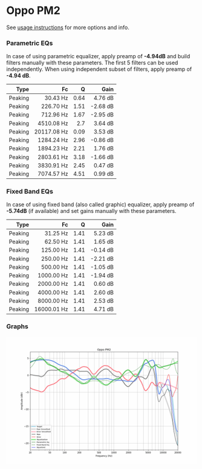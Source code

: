 # Oppo PM2
See [usage instructions](https://github.com/jaakkopasanen/AutoEq#usage) for more options and info.

### Parametric EQs
In case of using parametric equalizer, apply preamp of **-4.94dB** and build filters manually
with these parameters. The first 5 filters can be used independently.
When using independent subset of filters, apply preamp of **-4.94 dB**.

| Type    | Fc          |    Q | Gain     |
|--------:|------------:|-----:|---------:|
| Peaking | 30.43 Hz    | 0.64 | 4.76 dB  |
| Peaking | 226.70 Hz   | 1.51 | -2.68 dB |
| Peaking | 712.96 Hz   | 1.67 | -2.95 dB |
| Peaking | 4510.08 Hz  | 2.7  | 3.64 dB  |
| Peaking | 20117.08 Hz | 0.09 | 3.53 dB  |
| Peaking | 1284.24 Hz  | 2.96 | -0.86 dB |
| Peaking | 1894.23 Hz  | 2.21 | 1.76 dB  |
| Peaking | 2803.61 Hz  | 3.18 | -1.66 dB |
| Peaking | 3830.91 Hz  | 2.45 | 0.47 dB  |
| Peaking | 7074.57 Hz  | 4.51 | 0.99 dB  |

### Fixed Band EQs
In case of using fixed band (also called graphic) equalizer, apply preamp of **-5.74dB**
(if available) and set gains manually with these parameters.

| Type    | Fc          |    Q | Gain     |
|--------:|------------:|-----:|---------:|
| Peaking | 31.25 Hz    | 1.41 | 5.23 dB  |
| Peaking | 62.50 Hz    | 1.41 | 1.65 dB  |
| Peaking | 125.00 Hz   | 1.41 | -0.14 dB |
| Peaking | 250.00 Hz   | 1.41 | -2.21 dB |
| Peaking | 500.00 Hz   | 1.41 | -1.05 dB |
| Peaking | 1000.00 Hz  | 1.41 | -1.94 dB |
| Peaking | 2000.00 Hz  | 1.41 | 0.60 dB  |
| Peaking | 4000.00 Hz  | 1.41 | 2.60 dB  |
| Peaking | 8000.00 Hz  | 1.41 | 2.53 dB  |
| Peaking | 16000.01 Hz | 1.41 | 4.71 dB  |

### Graphs
![](./Oppo%20PM2.png)